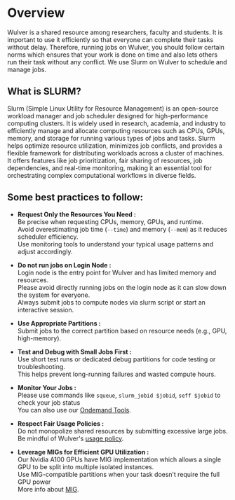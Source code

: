 # Overview

Wulver is a shared resource among researchers, faculty and students. It is important to use it efficiently so that everyone can complete their tasks without delay. Therefore, running jobs on Wulver, you should follow certain norms which ensures that your work is done on time and also lets others run their task without any conflict. We use Slurm on Wulver to schedule and manage jobs.


## What is SLURM?

Slurm (Simple Linux Utility for Resource Management) is an open-source workload manager and job scheduler designed for high-performance computing clusters. It is widely used in research, academia, and industry to efficiently manage and allocate computing resources such as CPUs, GPUs, memory, and storage for running various types of jobs and tasks. Slurm helps optimize resource utilization, minimizes job conflicts, and provides a flexible framework for distributing workloads across a cluster of machines. It offers features like job prioritization, fair sharing of resources, job dependencies, and real-time monitoring, making it an essential tool for orchestrating complex computational workflows in diverse fields.


## Some best practices to follow:

- **Request Only the Resources You Need :**  
    Be precise when requesting CPUs, memory, GPUs, and runtime.<br> 
    Avoid overestimating job time (`--time`) and memory (`--mem`) as it reduces scheduler efficiency.<br>
    Use monitoring tools to understand your typical usage patterns and adjust accordingly.<br>

- **Do not run jobs on Login Node :**  
    Login node is the entry point for Wulver and has limited memory and resources.<br>
    Please avoid directly running jobs on the login node as it can slow down the system for everyone.<br> 
    Always submit jobs to compute nodes via slurm script or start an interactive session.

- **Use Appropriate Partitions :**  
    Submit jobs to the correct partition based on resource needs (e.g., GPU, high-memory).<br>
  
- **Test and Debug with Small Jobs First :**  
    Use short test runs or dedicated debug partitions for code testing or troubleshooting.<br>
    This helps prevent long-running failures and wasted compute hours.<br>

- **Monitor Your Jobs :**  
    Please use commands like `squeue`, `slurm_jobid $jobid`, `seff $jobid` to check your job status <br>
    You can also use our [Ondemand Tools](../OnDemand/4_tools.md).<br>

- **Respect Fair Usage Policies :**  
    Do not monopolize shared resources by submitting excessive large jobs.<br>
    Be mindful of Wulver's [usage policy](../Policies/wulver_policies.md).<br>

- **Leverage MIGs for Efficient GPU Utilization :**  
    Our Nvidia A100 GPUs have MIG implementation which allows a single GPU to be split into multiple isolated instances.<br>
    Use MIG-compatible partitions when your task doesn’t require the full GPU power<br>
    More info about [MIG](../MIG/index.md).<br>
  
